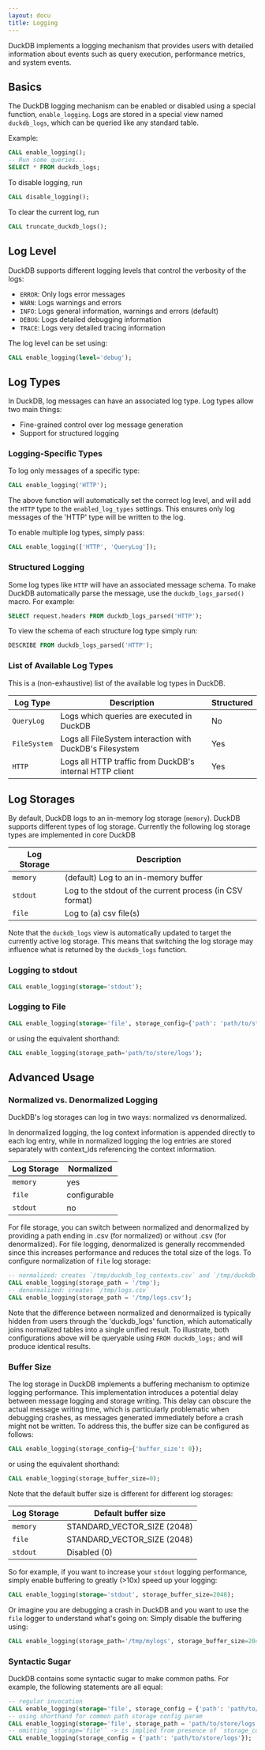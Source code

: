 ```yaml
---
layout: docu
title: Logging
---
```


DuckDB implements a logging mechanism that provides users with detailed information about events such as query execution,
performance metrics, and system events.

## Basics

The DuckDB logging mechanism can be enabled or disabled using a special function, `enable_logging`. Logs are stored in a special view
named `duckdb_logs`, which can be queried like any standard table.

Example:

```sql
CALL enable_logging();
-- Run some queries...
SELECT * FROM duckdb_logs;
```

To disable logging, run

```sql
CALL disable_logging();
```

To clear the current log, run

```sql
CALL truncate_duckdb_logs();
```

## Log Level

DuckDB supports different logging levels that control the verbosity of the logs:

* `ERROR`: Only logs error messages
* `WARN`: Logs warnings and errors
* `INFO`: Logs general information, warnings and errors (default)
* `DEBUG`: Logs detailed debugging information
* `TRACE`: Logs very detailed tracing information

The log level can be set using:

```sql
CALL enable_logging(level='debug');
```

## Log Types

In DuckDB, log messages can have an associated log type. Log types allow two main things:

* Fine-grained control over log message generation
* Support for structured logging

### Logging-Specific Types

To log only messages of a specific type:

```sql
CALL enable_logging('HTTP');
```

The above function will automatically set the correct log level, and will add the `HTTP` type to the `enabled_log_types` settings. This ensures
only log messages of the 'HTTP' type will be written to the log.

To enable multiple log types, simply pass:

```sql
CALL enable_logging(['HTTP', 'QueryLog']);
```

### Structured Logging

Some log types like `HTTP` will have an associated message schema. To make DuckDB automatically parse the message, use the `duckdb_logs_parsed()` macro. For example:

```sql
SELECT request.headers FROM duckdb_logs_parsed('HTTP');
```

To view the schema of each structure log type simply run:

```sql
DESCRIBE FROM duckdb_logs_parsed('HTTP');
```

### List of Available Log Types

This is a (non-exhaustive) list of the available log types in DuckDB.

| Log Type     | Description                                              | Structured |
|--------------|----------------------------------------------------------|------------|
| `QueryLog`   | Logs which queries are executed in DuckDB                | No         |
| `FileSystem` | Logs all FileSystem interaction with DuckDB's Filesystem | Yes        |
| `HTTP`       | Logs all HTTP traffic from DuckDB's internal HTTP client | Yes        |

## Log Storages

By default, DuckDB logs to an in-memory log storage (`memory`). DuckDB supports different types of log storage. Currently
the following log storage types are implemented in core DuckDB


| Log Storage | Description                                               |
|-------------|-----------------------------------------------------------|
| `memory`    | (default) Log to an in-memory buffer                      |
| `stdout`    | Log to the stdout of the current process (in CSV format)  |
| `file`      | Log to (a) csv file(s)                                    |


Note that the `duckdb_logs` view is automatically updated to target the currently active log storage. This means that switching
the log storage may influence what is returned by the `duckdb_logs` function.

### Logging to stdout

```sql
CALL enable_logging(storage='stdout');
```

### Logging to File 

```sql
CALL enable_logging(storage='file', storage_config={'path': 'path/to/store/logs'});
```

or using the equivalent shorthand:

```sql
CALL enable_logging(storage_path='path/to/store/logs');
```

## Advanced Usage

### Normalized vs. Denormalized Logging

DuckDB's log storages can log in two ways: normalized vs denormalized.

In denormalized logging, the log context information is appended directly to each log entry, while in normalized logging
the log entries are stored separately with context_ids referencing the context information.

| Log Storage | Normalized   |
|-------------|--------------|
| `memory`    | yes          |
| `file`      | configurable |
| `stdout`    | no           |

For file storage, you can switch between normalized and denormalized by providing a path ending in .csv (for normalized)
or without .csv (for denormalized). For file logging, denormalized is generally recommended since this increases performance 
and reduces the total size of the logs. To configure normalization of `file` log storage:

```sql
-- normalized: creates `/tmp/duckdb_log_contexts.csv` and `/tmp/duckdb_log_entries.csv`
CALL enable_logging(storage_path = '/tmp');
-- denormalized: creates `/tmp/logs.csv`
CALL enable_logging(storage_path = '/tmp/logs.csv');
```

Note that the difference between normalized and denormalized is typically hidden from users through the 'duckdb_logs' function,
which automatically joins normalized tables into a single unified result. To illustrate, both configurations above will be 
queryable using `FROM duckdb_logs;` and will produce identical results.  

### Buffer Size

The log storage in DuckDB implements a buffering mechanism to optimize logging performance. This implementation
introduces a potential delay between message logging and storage writing. This delay can obscure the actual message writing time,
which is particularly problematic when debugging crashes, as messages generated immediately before a crash might not be
written. To address this, the buffer size can be configured as follows:

```sql
CALL enable_logging(storage_config={'buffer_size': 0});
```

or using the equivalent shorthand:

```sql
CALL enable_logging(storage_buffer_size=0);
```

Note that the default buffer size is different for different log storages:


| Log Storage | Default buffer size         |
|-------------|-----------------------------|
| `memory`    | STANDARD_VECTOR_SIZE (2048) |
| `file`      | STANDARD_VECTOR_SIZE (2048) |
| `stdout`    | Disabled (0)                |

So for example, if you want to increase your `stdout` logging performance, simply enable buffering to greatly (>10x) speed up 
your logging:

```SQL
CALL enable_logging(storage='stdout', storage_buffer_size=2048);
```

Or imagine you are debugging a crash in DuckDB and you want to use the `file` logger to understand what's going on:
Simply disable the
buffering using:

```sql
CALL enable_logging(storage_path='/tmp/mylogs', storage_buffer_size=2048);
```

### Syntactic Sugar

DuckDB contains some syntactic sugar to make common paths. For example, the following statements are all equal:

```sql
-- regular invocation 
CALL enable_logging(storage='file', storage_config = {'path': 'path/to/store/logs'});
-- using shorthand for common path storage config param 
CALL enable_logging(storage='file', storage_path = 'path/to/store/logs');
-- omitting `storage='file'` -> is implied from presence of `storage_config`
CALL enable_logging(storage_config = {'path': 'path/to/store/logs'});
```

